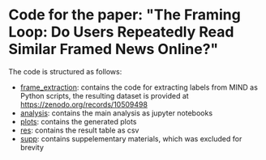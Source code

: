 # Code for the paper: "The Framing Loop: Do Users Repeatedly Read Similar Framed News Online?"

The code is structured as follows:
- [frame_extraction](/frame_extraction): contains the code for extracting labels from MIND as Python scripts, the resulting dataset is provided at https://zenodo.org/records/10509498
- [analysis](/analysis): contains the main analysis as jupyter notebooks
- [plots](/plots): contains the generated plots
- [res](/res): contains the result table as csv
- [supp](/supp): contains suppelementary materials, which was excluded for brevity
